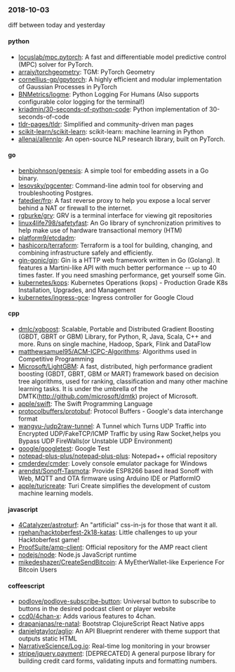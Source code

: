 ### 2018-10-03
diff between today and yesterday

#### python
* [locuslab/mpc.pytorch](https://github.com/locuslab/mpc.pytorch): A fast and differentiable model predictive control (MPC) solver for PyTorch.
* [arraiy/torchgeometry](https://github.com/arraiy/torchgeometry): TGM: PyTorch Geometry
* [cornellius-gp/gpytorch](https://github.com/cornellius-gp/gpytorch): A highly efficient and modular implementation of Gaussian Processes in PyTorch
* [BNMetrics/logme](https://github.com/BNMetrics/logme): Python Logging For Humans (Also supports configurable color logging for the terminal!)
* [kriadmin/30-seconds-of-python-code](https://github.com/kriadmin/30-seconds-of-python-code): Python implementation of 30-seconds-of-code
* [tldr-pages/tldr](https://github.com/tldr-pages/tldr):  Simplified and community-driven man pages
* [scikit-learn/scikit-learn](https://github.com/scikit-learn/scikit-learn): scikit-learn: machine learning in Python
* [allenai/allennlp](https://github.com/allenai/allennlp): An open-source NLP research library, built on PyTorch.

#### go
* [benbjohnson/genesis](https://github.com/benbjohnson/genesis): A simple tool for embedding assets in a Go binary.
* [lesovsky/pgcenter](https://github.com/lesovsky/pgcenter): Command-line admin tool for observing and troubleshooting Postgres.
* [fatedier/frp](https://github.com/fatedier/frp): A fast reverse proxy to help you expose a local server behind a NAT or firewall to the internet.
* [rgburke/grv](https://github.com/rgburke/grv): GRV is a terminal interface for viewing git repositories
* [linux4life798/safetyfast](https://github.com/linux4life798/safetyfast): An Go library of synchronization primitives to help make use of hardware transactional memory (HTM)
* [platform9/etcdadm](https://github.com/platform9/etcdadm): 
* [hashicorp/terraform](https://github.com/hashicorp/terraform): Terraform is a tool for building, changing, and combining infrastructure safely and efficiently.
* [gin-gonic/gin](https://github.com/gin-gonic/gin): Gin is a HTTP web framework written in Go (Golang). It features a Martini-like API with much better performance -- up to 40 times faster. If you need smashing performance, get yourself some Gin.
* [kubernetes/kops](https://github.com/kubernetes/kops): Kubernetes Operations (kops) - Production Grade K8s Installation, Upgrades, and Management
* [kubernetes/ingress-gce](https://github.com/kubernetes/ingress-gce): Ingress controller for Google Cloud

#### cpp
* [dmlc/xgboost](https://github.com/dmlc/xgboost): Scalable, Portable and Distributed Gradient Boosting (GBDT, GBRT or GBM) Library, for Python, R, Java, Scala, C++ and more. Runs on single machine, Hadoop, Spark, Flink and DataFlow
* [matthewsamuel95/ACM-ICPC-Algorithms](https://github.com/matthewsamuel95/ACM-ICPC-Algorithms): Algorithms used in Competitive Programming
* [Microsoft/LightGBM](https://github.com/Microsoft/LightGBM): A fast, distributed, high performance gradient boosting (GBDT, GBRT, GBM or MART) framework based on decision tree algorithms, used for ranking, classification and many other machine learning tasks. It is under the umbrella of the DMTK(http://github.com/microsoft/dmtk) project of Microsoft.
* [apple/swift](https://github.com/apple/swift): The Swift Programming Language
* [protocolbuffers/protobuf](https://github.com/protocolbuffers/protobuf): Protocol Buffers - Google's data interchange format
* [wangyu-/udp2raw-tunnel](https://github.com/wangyu-/udp2raw-tunnel): A Tunnel which Turns UDP Traffic into Encrypted UDP/FakeTCP/ICMP Traffic by using Raw Socket,helps you Bypass UDP FireWalls(or Unstable UDP Environment)
* [google/googletest](https://github.com/google/googletest): Google Test
* [notepad-plus-plus/notepad-plus-plus](https://github.com/notepad-plus-plus/notepad-plus-plus): Notepad++ official repository
* [cmderdev/cmder](https://github.com/cmderdev/cmder): Lovely console emulator package for Windows
* [arendst/Sonoff-Tasmota](https://github.com/arendst/Sonoff-Tasmota): Provide ESP8266 based itead Sonoff with Web, MQTT and OTA firmware using Arduino IDE or PlatformIO
* [apple/turicreate](https://github.com/apple/turicreate): Turi Create simplifies the development of custom machine learning models.

#### javascript
* [4Catalyzer/astroturf](https://github.com/4Catalyzer/astroturf): An "artificial" css-in-js for those that want it all.
* [rgehan/hacktoberfest-2k18-katas](https://github.com/rgehan/hacktoberfest-2k18-katas): Little challenges to up your Hacktoberfest game!
* [ProofSuite/amp-client](https://github.com/ProofSuite/amp-client): Official repository for the AMP react client
* [nodejs/node](https://github.com/nodejs/node): Node.js JavaScript runtime 
* [mikedeshazer/CreateSendBitcoin](https://github.com/mikedeshazer/CreateSendBitcoin): A MyEtherWallet-like Experience For Bitcoin Users

#### coffeescript
* [podlove/podlove-subscribe-button](https://github.com/podlove/podlove-subscribe-button): Universal button to subscribe to buttons in the desired podcast client or player website
* [ccd0/4chan-x](https://github.com/ccd0/4chan-x): Adds various features to 4chan.
* [drapanjanas/re-natal](https://github.com/drapanjanas/re-natal): Bootstrap ClojureScript React Native apps
* [danielgtaylor/aglio](https://github.com/danielgtaylor/aglio): An API Blueprint renderer with theme support that outputs static HTML
* [NarrativeScience/Log.io](https://github.com/NarrativeScience/Log.io): Real-time log monitoring in your browser
* [stripe/jquery.payment](https://github.com/stripe/jquery.payment): [DEPRECATED] A general purpose library for building credit card forms, validating inputs and formatting numbers.
